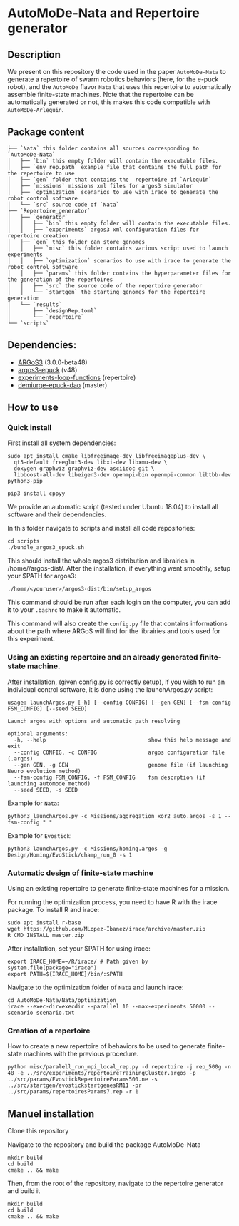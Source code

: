 # AutoMoDe-Nata and Repertoire generator

## Description

We present on this repository the code used in the paper `AutoMoDe-Nata`
to generate a repertoire of swarm robotics behaviors (here, for the e-puck robot),
and the `AutoMoDe` flavor `Nata` that uses this repertoire to automatically assemble
finite-state machines. Note that the repertoire can be automatically generated
or not, this makes this code compatible with `AutoMoDe-Arlequin`.

## Package content
```
├── `Nata` this folder contains all sources corresponding to `AutoMoDe-Nata`
│   ├── `bin` this empty folder will contain the executable files.
│   ├── `env_rep.path` example file that contains the full path for the repertoire to use
│   ├── `gen` folder that contains the  repertoire of `Arlequin`
│   ├── `missions` missions xml files for argos3 simulator
│   ├── `optimization` scenarios to use with irace to generate the robot control software
│   └── `src` source code of `Nata`
├── `Repertoire_generator`
│   ├── `generator`
│   │   ├── `bin` this empty folder will contain the executable files.
│   │   ├── `experiments` argos3 xml configuration files for repertoire creation
│   ├── `gen` this folder can store genomes
│   │   ├── `misc` this folder contains various script used to launch experiments
│   │   ├── `optimization` scenarios to use with irace to generate the robot control software
│   │   ├── `params` this folder contains the hyperparameter files for the generation of the repertoires
│   │   ├── `src` the source code of the repertoire generator
│   │   └── `startgen` the starting genomes for the repertoire generation
│   └── `results`
│       ├── `designRep.toml`
│       └── `repertoire`
└── `scripts`
```

## Dependencies:
- [ARGoS3](https://github.com/ilpincy/argos3) (3.0.0-beta48)
- [argos3-epuck](https://github.com/demiurge-project/argos3-epuck) (v48)
- [experiments-loop-functions](https://github.com/demiurge-project/experiments-loop-functions) (repertoire)
- [demiurge-epuck-dao](https://github.com/demiurge-project/demiurge-epuck-dao) (master)

## How to use

### Quick install

First install all system dependencies:
```
sudo apt install cmake libfreeimage-dev libfreeimageplus-dev \
  qt5-default freeglut3-dev libxi-dev libxmu-dev \
  doxygen graphviz graphviz-dev asciidoc git \
  libboost-all-dev libeigen3-dev openmpi-bin openmpi-common libtbb-dev python3-pip
```

```
pip3 install cppyy
```

We provide an automatic script (tested under Ubuntu 18.04) to install all software and their dependencies.

In this folder navigate to scripts and install all code repositories:
```
cd scripts
./bundle_argos3_epuck.sh
```

This should install the whole argos3 distribution and librairies in /home/<youruser>/argos-dist/. After the installation, if everything went smoothly, setup your $PATH for argos3:

```
./home/<youruser>/argos3-dist/bin/setup_argos
```

This command should be run after each login on the computer, you can add it to your `.bashrc` to make it automatic.

This command will also create the `config.py` file that contains informations about the path where ARGoS will find for the librairies and tools used for this experiment.

### Using an existing repertoire and an already generated finite-state machine.

After installation, (given config.py is correctly setup),
if you wish to run an individual control software, it is done using the launchArgos.py script:

```
usage: launchArgos.py [-h] [--config CONFIG] [--gen GEN] [--fsm-config FSM_CONFIG] [--seed SEED]

Launch argos with options and automatic path resolving

optional arguments:
  -h, --help                                show this help message and exit
  --config CONFIG, -c CONFIG                argos configuration file (.argos)
  --gen GEN, -g GEN                         genome file (if launching Neuro evolution method)
  --fsm-config FSM_CONFIG, -f FSM_CONFIG    fsm descrption (if launching automode method)
  --seed SEED, -s SEED
```

Example for  `Nata`:

```
python3 launchArgos.py -c Missions/aggregation_xor2_auto.argos -s 1 --fsm-config " "
```

Example for `Evostick`:
```
python3 launchArgos.py -c Missions/homing.argos -g Design/Homing/EvoStick/champ_run_0 -s 1
```

### Automatic design of finite-state machine
Using an existing repertoire to generate finite-state machines for a mission.

For running the optimization process, you need to have R with the irace package.
To install R and irace:
```
sudo apt install r-base
wget https://github.com/MLopez-Ibanez/irace/archive/master.zip
R CMD INSTALL master.zip
```

After installation, set your $PATH for using irace:
```
export IRACE_HOME=~/R/irace/ # Path given by system.file(package="irace")
export PATH=${IRACE_HOME}/bin/:$PATH
```

Navigate to the optimization folder of `Nata` and launch irace:

```
cd AutoMoDe-Nata/Nata/optimization
irace --exec-dir=execdir --parallel 10 --max-experiments 50000 --scenario scenario.txt
```

### Creation of a repertoire
How to create a new repertoire of behaviors to be used to generate finite-state
machines with the previous procedure.

```
python misc/paralell_run_mpi_local_rep.py -d repertoire -j rep_500g -n 48 -e ../src/experiments/repertoireTrainingCluster.argos -p ../src/params/EvostickRepertoireParams500.ne -s ../src/startgen/evostickstartgenesRM11 -pr ../src/params/repertoiresParams7.rep -r 1
```

## Manuel installation
Clone this repository

Navigate to the repository and build the package AutoMoDe-Nata
```cd Nata
mkdir build
cd build
cmake .. && make
```

Then, from the root of the repository, navigate to the repertoire generator and
build it
```cd Repertoire_generator/generator
mkdir build
cd build
cmake .. && make
```


